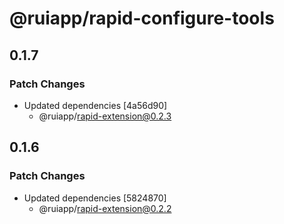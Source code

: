 # @ruiapp/rapid-configure-tools

## 0.1.7

### Patch Changes

- Updated dependencies [4a56d90]
  - @ruiapp/rapid-extension@0.2.3

## 0.1.6

### Patch Changes

- Updated dependencies [5824870]
  - @ruiapp/rapid-extension@0.2.2
